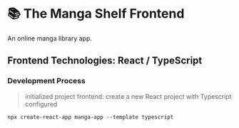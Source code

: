# 📚 The Manga Shelf Frontend 
An online manga library app.

## Frontend Technologies: React / TypeScript


### Development Process
> initialized project frontend: create a new React project with Typescript configured
```
npx create-react-app manga-app --template typescript
```